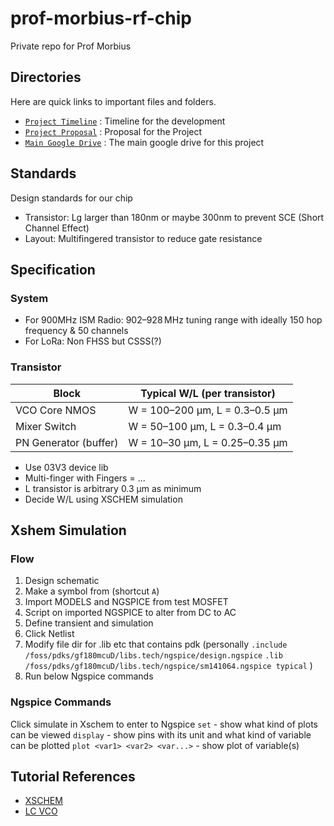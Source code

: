 # prof-morbius-rf-chip
Private repo for Prof Morbius

## Directories
Here are quick links to important files and folders.
- [`Project Timeline`]( https://docs.google.com/spreadsheets/d/1ED5GlzHhh6iyMfWsxwQK_LsvYb5z8FFv7d2K7-hli_0/edit?usp=sharing ) : Timeline for the development
- [`Project Proposal`]( https://docs.google.com/presentation/d/1d4etSCZGezYiTcyhqJMmxZKgGMZXT_DFGWo_tfqO1z0/edit?usp=sharing ) : Proposal for the Project
- [`Main Google Drive`]( https://drive.google.com/drive/folders/1l0VH1jhEloeevTNJNOWizoYGq4sh_gAN?usp=sharing ) : The main google drive for this project

## Standards
Design standards for our chip
* Transistor: Lg larger than 180nm or maybe 300nm to prevent SCE (Short Channel Effect)
* Layout: Multifingered transistor to reduce gate resistance

## Specification
### System
* For 900MHz ISM Radio: 902–928 MHz tuning range with ideally 150 hop frequency & 50 channels
* For LoRa: Non FHSS but CSSS(?)
### Transistor

| Block                 | Typical W/L (per transistor)   |
| --------------------- | ------------------------------ |
| VCO Core NMOS         | W = 100–200 µm, L = 0.3–0.5 µm |
| Mixer Switch          | W = 50–100 µm, L = 0.3–0.4 µm  |
| PN Generator (buffer) | W = 10–30 µm, L = 0.25–0.35 µm |

* Use 03V3 device lib
* Multi-finger with Fingers = ...
* L transistor is arbitrary 0.3 µm as minimum
* Decide W/L using XSCHEM simulation

## Xshem Simulation
### Flow
1. Design schematic
2. Make a symbol from (shortcut `A`)
3. Import MODELS and NGSPICE from test MOSFET
4. Script on imported NGSPICE to alter from DC to AC
5. Define transient and simulation
6. Click Netlist
7. Modify file dir for .lib etc that contains pdk (personally
`.include /foss/pdks/gf180mcuD/libs.tech/ngspice/design.ngspice`
`.lib /foss/pdks/gf180mcuD/libs.tech/ngspice/sm141064.ngspice typical`
)
8. Run below Ngspice commands

### Ngspice Commands 
Click simulate in Xschem to enter to Ngspice
`set` - show what kind of plots can be viewed
`display` - show pins with its unit and what kind of variable can be plotted
`plot <var1> <var2> <var...>` - show plot of variable(s)

## Tutorial References
* [XSCHEM](https://www.youtube.com/watch?v=MdywD87-DVg)
* [LC VCO](https://ieeexplore.ieee.org/document/10376336)
